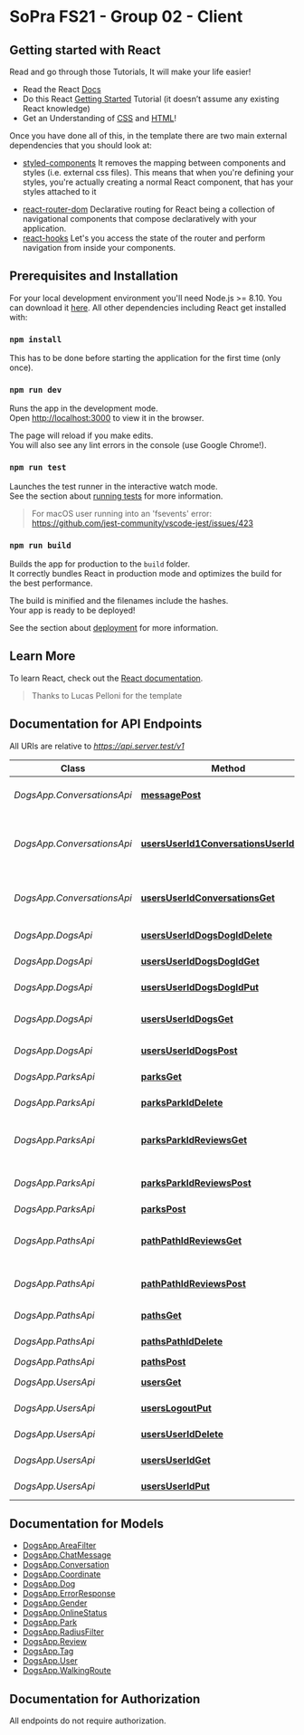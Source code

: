 # SoPra FS21 - Group 02 - Client

## Getting started with React

Read and go through those Tutorials, It will make your life easier!

- Read the React [Docs](https://reactjs.org/docs/getting-started.html)
- Do this React [Getting Started](https://reactjs.org/tutorial/tutorial.html) Tutorial (it doesn’t assume any existing React knowledge)
- Get an Understanding of [CSS](http://localhost:3000) and [HTML](https://www.w3schools.com/html/html_intro.asp)!

Once you have done all of this, in the template there are two main external dependencies that you should look at:

- [styled-components](https://www.styled-components.com/docs)
  It removes the mapping between components and styles (i.e. external css files). This means that when you're defining your styles, you're actually creating a normal React component, that has your styles attached to it
* [react-router-dom](https://reacttraining.com/react-router/web/guides/quick-start) Declarative routing for React being a collection of navigational components that compose declaratively with your application. 
* [react-hooks](https://reactrouter.com/web/api/Hooks) Let's you access the state of the router and perform navigation from inside your components.



## Prerequisites and Installation

For your local development environment you'll need Node.js >= 8.10. You can download it [here](https://nodejs.org). All other dependencies including React get installed with:

### `npm install`

This has to be done before starting the application for the first time (only once).

### `npm run dev`

Runs the app in the development mode.<br>
Open [http://localhost:3000](http://localhost:3000) to view it in the browser.

The page will reload if you make edits.<br>
You will also see any lint errors in the console (use Google Chrome!).

### `npm run test`

Launches the test runner in the interactive watch mode.<br>
See the section about [running tests](https://facebook.github.io/create-react-app/docs/running-tests) for more information.

> For macOS user running into an 'fsevents' error: https://github.com/jest-community/vscode-jest/issues/423

### `npm run build`

Builds the app for production to the `build` folder.<br>
It correctly bundles React in production mode and optimizes the build for the best performance.

The build is minified and the filenames include the hashes.<br>
Your app is ready to be deployed!

See the section about [deployment](https://facebook.github.io/create-react-app/docs/deployment) for more information.

## Learn More

To learn React, check out the [React documentation](https://reactjs.org/).


>Thanks to Lucas Pelloni for the template


## Documentation for API Endpoints

All URIs are relative to *https://api.server.test/v1*

Class | Method | HTTP request | Description
------------ | ------------- | ------------- | -------------
*DogsApp.ConversationsApi* | [**messagePost**](docs/ConversationsApi.md#messagePost) | **POST** /message | Add message to conversation
*DogsApp.ConversationsApi* | [**usersUserId1ConversationsUserId2Get**](docs/ConversationsApi.md#usersUserId1ConversationsUserId2Get) | **GET** /users/{userId1}/conversations/{userId2} | Return all messages between user1 and user2
*DogsApp.ConversationsApi* | [**usersUserIdConversationsGet**](docs/ConversationsApi.md#usersUserIdConversationsGet) | **GET** /users/{userId}/conversations | Return all conversations of user by userId
*DogsApp.DogsApi* | [**usersUserIdDogsDogIdDelete**](docs/DogsApi.md#usersUserIdDogsDogIdDelete) | **DELETE** /users/{userId}/dogs/{dogId} | Delete dog with dogId
*DogsApp.DogsApi* | [**usersUserIdDogsDogIdGet**](docs/DogsApi.md#usersUserIdDogsDogIdGet) | **GET** /users/{userId}/dogs/{dogId} | Return dog of user by dogId
*DogsApp.DogsApi* | [**usersUserIdDogsDogIdPut**](docs/DogsApi.md#usersUserIdDogsDogIdPut) | **PUT** /users/{userId}/dogs/{dogId} | Update an existing dog
*DogsApp.DogsApi* | [**usersUserIdDogsGet**](docs/DogsApi.md#usersUserIdDogsGet) | **GET** /users/{userId}/dogs | Return all dogs of user with userId
*DogsApp.DogsApi* | [**usersUserIdDogsPost**](docs/DogsApi.md#usersUserIdDogsPost) | **POST** /users/{userId}/dogs | Add dog to user profile
*DogsApp.ParksApi* | [**parksGet**](docs/ParksApi.md#parksGet) | **GET** /parks | Return all parks
*DogsApp.ParksApi* | [**parksParkIdDelete**](docs/ParksApi.md#parksParkIdDelete) | **DELETE** /parks/{parkId} | Delete park with parkId
*DogsApp.ParksApi* | [**parksParkIdReviewsGet**](docs/ParksApi.md#parksParkIdReviewsGet) | **GET** /parks/{parkId}/reviews | Return all review of park by parkId
*DogsApp.ParksApi* | [**parksParkIdReviewsPost**](docs/ParksApi.md#parksParkIdReviewsPost) | **POST** /parks/{parkId}/reviews | Add review to park with parkId
*DogsApp.ParksApi* | [**parksPost**](docs/ParksApi.md#parksPost) | **POST** /parks | Create park
*DogsApp.PathsApi* | [**pathPathIdReviewsGet**](docs/PathsApi.md#pathPathIdReviewsGet) | **GET** /path/{pathId}/reviews | Return all review of walking path by pathId
*DogsApp.PathsApi* | [**pathPathIdReviewsPost**](docs/PathsApi.md#pathPathIdReviewsPost) | **POST** /path/{pathId}/reviews | Add review to path with pathId
*DogsApp.PathsApi* | [**pathsGet**](docs/PathsApi.md#pathsGet) | **GET** /paths | Return all paths
*DogsApp.PathsApi* | [**pathsPathIdDelete**](docs/PathsApi.md#pathsPathIdDelete) | **DELETE** /paths/{pathId} | Delete path with pathId
*DogsApp.PathsApi* | [**pathsPost**](docs/PathsApi.md#pathsPost) | **POST** /paths | Create path
*DogsApp.UsersApi* | [**usersGet**](docs/UsersApi.md#usersGet) | **GET** /users | Return all users
*DogsApp.UsersApi* | [**usersLogoutPut**](docs/UsersApi.md#usersLogoutPut) | **PUT** /users/logout | Log out from account
*DogsApp.UsersApi* | [**usersUserIdDelete**](docs/UsersApi.md#usersUserIdDelete) | **DELETE** /users/{userId} | Delete user with userId
*DogsApp.UsersApi* | [**usersUserIdGet**](docs/UsersApi.md#usersUserIdGet) | **GET** /users/{userId} | Return user by userId
*DogsApp.UsersApi* | [**usersUserIdPut**](docs/UsersApi.md#usersUserIdPut) | **PUT** /users/{userId} | Update an existing user


## Documentation for Models

 - [DogsApp.AreaFilter](docs/AreaFilter.md)
 - [DogsApp.ChatMessage](docs/ChatMessage.md)
 - [DogsApp.Conversation](docs/Conversation.md)
 - [DogsApp.Coordinate](docs/Coordinate.md)
 - [DogsApp.Dog](docs/Dog.md)
 - [DogsApp.ErrorResponse](docs/ErrorResponse.md)
 - [DogsApp.Gender](docs/Gender.md)
 - [DogsApp.OnlineStatus](docs/OnlineStatus.md)
 - [DogsApp.Park](docs/Park.md)
 - [DogsApp.RadiusFilter](docs/RadiusFilter.md)
 - [DogsApp.Review](docs/Review.md)
 - [DogsApp.Tag](docs/Tag.md)
 - [DogsApp.User](docs/User.md)
 - [DogsApp.WalkingRoute](docs/WalkingRoute.md)


## Documentation for Authorization

All endpoints do not require authorization.
